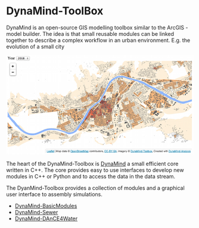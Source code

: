 DynaMind-ToolBox
================

DynaMind is an open-source GIS modelling toolbox similar to the ArcGIS - model builder. The idea is that small reusable modules can be linked together to describe a complex workflow in an urban environment. E.g. the evolution of a small city

<a href="http://htmlpreview.github.io/?https://github.com/christianurich/DynaMind-Analysis/blob/master/viewer/viewer.html"><img src="https://github.com/christianurich/DynaMind-Analysis/blob/master/viewer.png?raw=true" border="0"></a> 

The heart of the DynaMind-Toolbox is [DynaMind](https://github.com/iut-ibk/DynaMind) a small efficient core written in C++. The core provides easy to use interfaces to develop new modules in C++ or Python and to access the data in the data stream. 

The DyanMind-Toolbox provides a collection of modules and a graphical user interface to assembly simulations.

- [DynaMind-BasicModules](https://github.com/iut-ibk/DynaMind-BasicModules )
- [DynaMind-Sewer](https://github.com/iut-ibk/DynaMind-Sewer)
- [DynaMind-DAnCE4Water](https://github.com/christianurich/DynaMind-DAnCE4Water)


